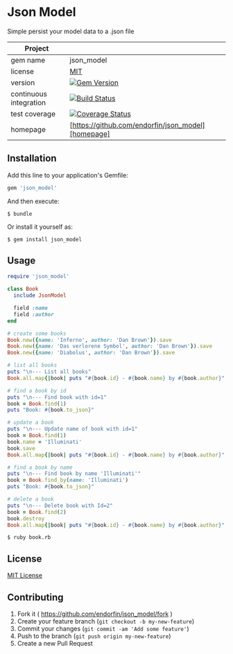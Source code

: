 # Json Model

Simple persist your model data to a .json file

| Project                 |                   |
|------------------------ | ----------------- |
| gem name                |  json_model       |
| license                 |  [MIT][license]   |
| version                 |  [![Gem Version](https://badge.fury.io/rb/json_model.png)](http://badge.fury.io/rb/json_model) |
| continuous integration  |  [![Build Status](https://secure.travis-ci.org/endorfin/json_model.png?branch=master)](https://travis-ci.org/endorfin/json_model) |
| test coverage           |  [![Coverage Status](https://coveralls.io/repos/endorfin/json_model/badge.svg)](https://coveralls.io/r/endorfin/json_model)
| homepage                |  [https://github.com/endorfin/json_model][homepage] |

## Installation

Add this line to your application's Gemfile:

```ruby
gem 'json_model'
```

And then execute:

    $ bundle

Or install it yourself as:

    $ gem install json_model

## Usage

```ruby
require 'json_model'

class Book
  include JsonModel

  field :name
  field :author
end

# create some books
Book.new({name: 'Inferno', author: 'Dan Brown'}).save
Book.new({name: 'Das verlorene Symbol', author: 'Dan Brown'}).save
Book.new({name: 'Diabolus', author: 'Dan Brown'}).save

# list all books
puts "\n--- List all books"
Book.all.map{|book| puts "#{book.id} - #{book.name} by #{book.author}" }

# find a book by id
puts "\n--- Find book with id=1"
book = Book.find(1)
puts "Book: #{book.to_json}"

# update a book
puts "\n--- Update name of book with id=1"
book = Book.find(1)
book.name = 'Illuminati'
book.save
Book.all.map{|book| puts "#{book.id} - #{book.name} by #{book.author}" }

# find a book by name
puts "\n--- Find book by name 'Illuminati'"
book = Book.find_by(name: 'Illuminati')
puts "Book: #{book.to_json}"

# delete a book
puts "\n--- Delete book with Id=2"
book = Book.find(2)
book.destroy
Book.all.map{|book| puts "#{book.id} - #{book.name} by #{book.author}" }
```

    $ ruby book.rb

## License

[MIT License][license]

[license]: https://github.com/endorfin/json_model/blob/master/MIT-LICENSE
[homepage]: https://github.com/endorfin/json_model

## Contributing

1. Fork it ( https://github.com/endorfin/json_model/fork )
2. Create your feature branch (`git checkout -b my-new-feature`)
3. Commit your changes (`git commit -am 'Add some feature'`)
4. Push to the branch (`git push origin my-new-feature`)
5. Create a new Pull Request
